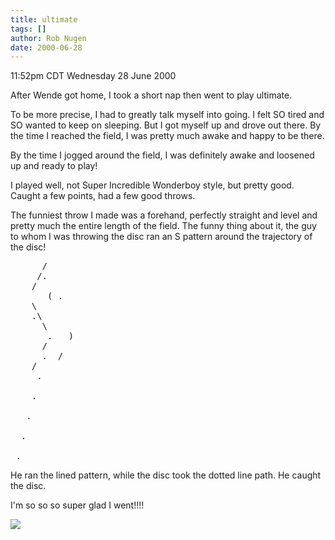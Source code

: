 ```yaml
---
title: ultimate
tags: []
author: Rob Nugen
date: 2000-06-28
---
```


<title></title>
<p class=date>11:52pm CDT Wednesday 28 June 2000</p>

<p>After Wende got home, I took a short nap then went to play
ultimate.

<p>To be more precise, I had to greatly talk myself into going.  I
felt SO tired and SO wanted to keep on sleeping.  But I got myself up
and drove out there.  By the time I reached the field, I was pretty
much awake and happy to be there.

<p>By the time I jogged around the field, I was definitely awake and
loosened up and ready to play!

<p>I played well, not Super Incredible Wonderboy style, but pretty
good.  Caught a few points, had a few good throws. 

<p>The funniest throw I made was a forehand, perfectly straight and
level and pretty much the entire length of the field.  The funny thing
about it, the guy to whom I was throwing the disc ran an S pattern
around the trajectory of the disc!

<pre>
	  /
	 /.
	/
       ( .
	\
	.\
	  \
       .   )
	  /
      .	 /
	/
     .

    .

   .

  .

 .
</pre>

<p>He ran the lined pattern, while the disc took the dotted line path.
He caught the disc.

<p>I'm so so so super glad I went!!!!

<p><img src='/images/rob/wL-ROB.gif'>

